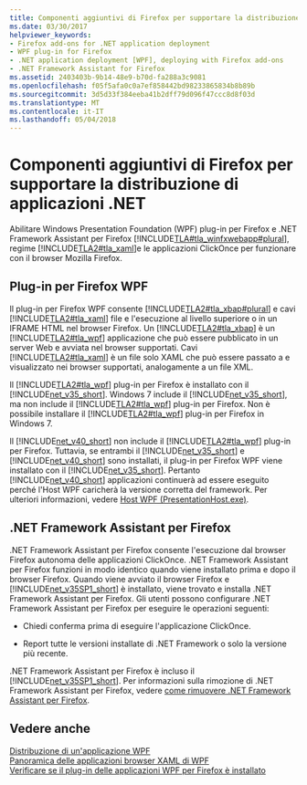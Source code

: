 ```yaml
---
title: Componenti aggiuntivi di Firefox per supportare la distribuzione di applicazioni .NET
ms.date: 03/30/2017
helpviewer_keywords:
- Firefox add-ons for .NET application deployment
- WPF plug-in for Firefox
- .NET application deployment [WPF], deploying with Firefox add-ons
- .NET Framework Assistant for Firefox
ms.assetid: 2403403b-9b14-48e9-b70d-fa288a3c9081
ms.openlocfilehash: f05f5afa0c0a7ef858442bd98233865834b8b89b
ms.sourcegitcommit: 3d5d33f384eeba41b2dff79d096f47ccc8d8f03d
ms.translationtype: MT
ms.contentlocale: it-IT
ms.lasthandoff: 05/04/2018
---
```

# <a name="firefox-add-ons-to-support-net-application-deployment"></a>Componenti aggiuntivi di Firefox per supportare la distribuzione di applicazioni .NET
Abilitare Windows Presentation Foundation (WPF) plug-in per Firefox e .NET Framework Assistant per Firefox [!INCLUDE[TLA#tla_winfxwebapp#plural](../../../../includes/tlasharptla-winfxwebappsharpplural-md.md)], regime [!INCLUDE[TLA2#tla_xaml](../../../../includes/tla2sharptla-xaml-md.md)]e le applicazioni ClickOnce per funzionare con il browser Mozilla Firefox.  
  
## <a name="wpf-plug-in-for-firefox"></a>Plug-in per Firefox WPF  
 Il plug-in per Firefox WPF consente [!INCLUDE[TLA2#tla_xbap#plural](../../../../includes/tla2sharptla-xbapsharpplural-md.md)] e cavi [!INCLUDE[TLA2#tla_xaml](../../../../includes/tla2sharptla-xaml-md.md)] file e l'esecuzione al livello superiore o in un IFRAME HTML nel browser Firefox. Un [!INCLUDE[TLA2#tla_xbap](../../../../includes/tla2sharptla-xbap-md.md)] è un [!INCLUDE[TLA2#tla_wpf](../../../../includes/tla2sharptla-wpf-md.md)] applicazione che può essere pubblicato in un server Web e avviata nel browser supportati. Cavi [!INCLUDE[TLA2#tla_xaml](../../../../includes/tla2sharptla-xaml-md.md)] è un file solo XAML che può essere passato a e visualizzato nei browser supportati, analogamente a un file XML.  
  
 Il [!INCLUDE[TLA2#tla_wpf](../../../../includes/tla2sharptla-wpf-md.md)] plug-in per Firefox è installato con il [!INCLUDE[net_v35_short](../../../../includes/net-v35-short-md.md)]. Windows 7 include il [!INCLUDE[net_v35_short](../../../../includes/net-v35-short-md.md)], ma non include il [!INCLUDE[TLA2#tla_wpf](../../../../includes/tla2sharptla-wpf-md.md)] plug-in per Firefox. Non è possibile installare il [!INCLUDE[TLA2#tla_wpf](../../../../includes/tla2sharptla-wpf-md.md)] plug-in per Firefox in Windows 7.  
  
 Il [!INCLUDE[net_v40_short](../../../../includes/net-v40-short-md.md)] non include il [!INCLUDE[TLA2#tla_wpf](../../../../includes/tla2sharptla-wpf-md.md)] plug-in per Firefox. Tuttavia, se entrambi il [!INCLUDE[net_v35_short](../../../../includes/net-v35-short-md.md)] e [!INCLUDE[net_v40_short](../../../../includes/net-v40-short-md.md)] sono installati, il plug-in per Firefox WPF viene installato con il [!INCLUDE[net_v35_short](../../../../includes/net-v35-short-md.md)]. Pertanto [!INCLUDE[net_v40_short](../../../../includes/net-v40-short-md.md)] applicazioni continuerà ad essere eseguito perché l'Host WPF caricherà la versione corretta del framework. Per ulteriori informazioni, vedere [Host WPF (PresentationHost.exe)](../../../../docs/framework/wpf/app-development/wpf-host-presentationhost-exe.md).  
  
## <a name="net-framework-assistant-for-firefox"></a>.NET Framework Assistant per Firefox  
 .NET Framework Assistant per Firefox consente l'esecuzione dal browser Firefox autonoma delle applicazioni ClickOnce. .NET Framework Assistant per Firefox funzioni in modo identico quando viene installato prima e dopo il browser Firefox. Quando viene avviato il browser Firefox e [!INCLUDE[net_v35SP1_short](../../../../includes/net-v35sp1-short-md.md)] è installato, viene trovato e installa .NET Framework Assistant per Firefox. Gli utenti possono configurare .NET Framework Assistant per Firefox per eseguire le operazioni seguenti:  
  
-   Chiedi conferma prima di eseguire l'applicazione ClickOnce.  
  
-   Report tutte le versioni installate di .NET Framework o solo la versione più recente.  
  
 .NET Framework Assistant per Firefox è incluso il [!INCLUDE[net_v35SP1_short](../../../../includes/net-v35sp1-short-md.md)]. Per informazioni sulla rimozione di .NET Framework Assistant per Firefox, vedere [come rimuovere .NET Framework Assistant per Firefox](http://go.microsoft.com/fwlink/?LinkId=177944).  
  
## <a name="see-also"></a>Vedere anche  
 [Distribuzione di un'applicazione WPF](../../../../docs/framework/wpf/app-development/deploying-a-wpf-application-wpf.md)  
 [Panoramica delle applicazioni browser XAML di WPF](../../../../docs/framework/wpf/app-development/wpf-xaml-browser-applications-overview.md)  
 [Verificare se il plug-in delle applicazioni WPF per Firefox è installato](../../../../docs/framework/wpf/app-development/how-to-detect-whether-the-wpf-plug-in-for-firefox-is-installed.md)
